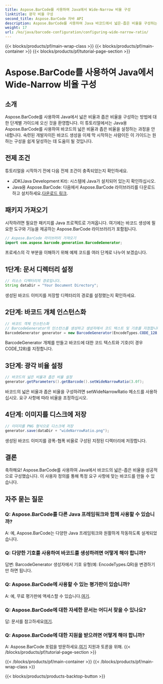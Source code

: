 ```yaml
---
title: Aspose.BarCode를 사용하여 Java에서 Wide-Narrow 비율 구성
linktitle: 광각 비율 구성
second_title: Aspose.BarCode 자바 API
description: Aspose.BarCode를 사용하여 Java 바코드에서 넓은-좁은 비율을 구성하는 방법을 알아보세요. 원활한 사용자 정의를 위해 단계별 가이드를 따르십시오.
weight: 17
url: /ko/java/barcode-configuration/configuring-wide-narrow-ratio/
---
```


{{< blocks/products/pf/main-wrap-class >}}
{{< blocks/products/pf/main-container >}}
{{< blocks/products/pf/tutorial-page-section >}}

# Aspose.BarCode를 사용하여 Java에서 Wide-Narrow 비율 구성


## 소개

Aspose.BarCode를 사용하여 Java에서 넓은 비율과 좁은 비율을 구성하는 방법에 대한 단계별 가이드에 오신 것을 환영합니다. 이 튜토리얼에서는 Java용 Aspose.BarCode를 사용하여 바코드의 넓은 비율과 좁은 비율을 설정하는 과정을 안내합니다. 숙련된 개발자이든 바코드 생성을 이제 막 시작하는 사람이든 이 가이드는 원하는 구성을 쉽게 달성하는 데 도움이 될 것입니다.

## 전제 조건

튜토리얼을 시작하기 전에 다음 전제 조건이 충족되었는지 확인하세요.

- JDK(Java Development Kit): 시스템에 Java가 설치되어 있는지 확인하십시오.
-  Java용 Aspose.BarCode: 다음에서 Aspose.BarCode 라이브러리를 다운로드하고 설치하세요.[다운로드 링크](https://releases.aspose.com/barcode/java/).

## 패키지 가져오기

시작하려면 필요한 패키지를 Java 프로젝트로 가져옵니다. 여기에는 바코드 생성에 필요한 도구와 기능을 제공하는 Aspose.BarCode 라이브러리가 포함됩니다.

```java
// Aspose.BarCode 라이브러리 가져오기
import com.aspose.barcode.generation.BarcodeGenerator;
```

프로세스의 각 부분을 이해하기 위해 예제 코드를 여러 단계로 나누어 보겠습니다.

## 1단계: 문서 디렉터리 설정

```java
// 리소스 디렉터리의 경로입니다.
String dataDir = "Your Document Directory";
```

생성된 바코드 이미지를 저장할 디렉터리의 경로를 설정했는지 확인하세요.

## 2단계: 바코드 개체 인스턴스화

```java
// 바코드 객체 인스턴스화
// BarcodeGenerator의 인스턴스를 생성하고 생성자에서 코드 텍스트 및 기호를 지정합니다.
BarcodeGenerator generator = new BarcodeGenerator(EncodeTypes.CODE_128, "12345678");
```

BarcodeGenerator 개체를 만들고 바코드에 대한 코드 텍스트와 기호(이 경우 CODE_128)를 지정합니다.

## 3단계: 광각 비율 설정

```java
// 바코드의 넓은 비율과 좁은 비율 설정
generator.getParameters().getBarcode().setWideNarrowRatio(3.0f);
```

바코드의 넓은 비율과 좁은 비율을 구성하려면 setWideNarrowRatio 메소드를 사용하십시오. 요구 사항에 따라 비율을 조정하십시오.

## 4단계: 이미지를 디스크에 저장

```java
// 이미지를 PNG 형식으로 디스크에 저장
generator.save(dataDir + "wideNarrowRatio.png");
```

생성된 바코드 이미지를 광폭-협폭 비율로 구성된 지정된 디렉터리에 저장합니다.

## 결론

축하해요! Aspose.BarCode를 사용하여 Java에서 바코드의 넓은-좁은 비율을 성공적으로 구성했습니다. 이 사용자 정의를 통해 특정 요구 사항에 맞는 바코드를 만들 수 있습니다.

## 자주 묻는 질문

### Q: Aspose.BarCode를 다른 Java 프레임워크와 함께 사용할 수 있습니까?
A: 예, Aspose.BarCode는 다양한 Java 프레임워크와 원활하게 작동하도록 설계되었습니다.

### Q: 다양한 기호를 사용하여 바코드를 생성하려면 어떻게 해야 합니까?
답변: BarcodeGenerator 생성자에서 기호 유형(예: EncodeTypes.QR)을 변경하기만 하면 됩니다.

### Q: Aspose.BarCode에 사용할 수 있는 평가판이 있습니까?
 A: 예, 무료 평가판에 액세스할 수 있습니다.[여기](https://releases.aspose.com/).

### Q: Aspose.BarCode에 대한 자세한 문서는 어디서 찾을 수 있나요?
 답: 문서를 참고하세요[여기](https://reference.aspose.com/barcode/java/).

### Q: Aspose.BarCode에 대한 지원을 받으려면 어떻게 해야 합니까?
 A: Aspose.BarCode 포럼을 방문하세요.[여기](https://forum.aspose.com/c/barcode/13) 지원과 토론을 위해.
{{< /blocks/products/pf/tutorial-page-section >}}

{{< /blocks/products/pf/main-container >}}
{{< /blocks/products/pf/main-wrap-class >}}

{{< blocks/products/products-backtop-button >}}
